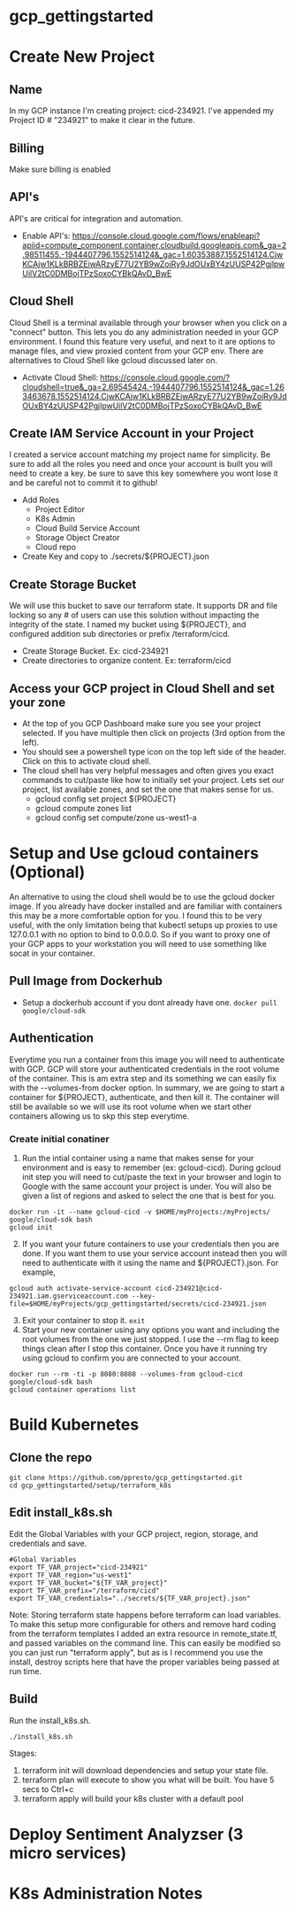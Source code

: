 # gcp_gettingstarted

# Create New Project
## Name
In my GCP instance I'm creating project: cicd-234921.  I've appended my Project ID # "234921" to make it clear in the future.
## Billing
Make sure billing is enabled
## API's
API's are critical for integration and automation.
* Enable API's: https://console.cloud.google.com/flows/enableapi?apiid=compute_component,container,cloudbuild.googleapis.com&_ga=2.98511455.-1944407796.1552514124&_gac=1.60353887.1552514124.CjwKCAjw1KLkBRBZEiwARzyE77U2YB9wZoiRy9JdOUxBY4zUUSP42PgjlpwUilV2tC0DMBojTPzSoxoCYBkQAvD_BwE
## Cloud Shell
Cloud Shell is a terminal available through your browser when you click on a "connect" button.  This lets you do any administration needed in your GCP environment.  I found this feature very useful, and next to it are options to manage files, and view proxied content from your GCP env.  There are alternatives to Cloud Shell like gcloud discussed later on.
* Activate Cloud Shell: https://console.cloud.google.com/?cloudshell=true&_ga=2.69545424.-1944407796.1552514124&_gac=1.263463678.1552514124.CjwKCAjw1KLkBRBZEiwARzyE77U2YB9wZoiRy9JdOUxBY4zUUSP42PgjlpwUilV2tC0DMBojTPzSoxoCYBkQAvD_BwE
## Create IAM Service Account in your Project
I created a service account matching my project name for simplicity.  Be sure to add all the roles you need and once your account is built you will need to create a key.  be sure to save this key somewhere you wont lose it and be careful not to commit it to github!
* Add Roles
  - Project Editor
  - K8s Admin
  - Cloud Build Service Account
  - Storage Object Creator
  - Cloud repo
* Create Key and copy to ./secrets/${PROJECT}.json

## Create Storage Bucket
We will use this bucket to save our terraform state.  It supports DR and file locking so any # of users can use this solution without impacting the integrity of the state.  I named my bucket using ${PROJECT}, and configured addition sub directories or prefix /terraform/cicd.
* Create Storage Bucket.  Ex: cicd-234921
* Create directories to organize content.  Ex: terraform/cicd

## Access your GCP project in Cloud Shell and set your zone
* At the top of you GCP Dashboard make sure you see your project selected.  If you have multiple then click on projects (3rd option from the left).
* You should see a powershell type icon on  the top left side of the header.  Click on this to activate cloud shell.
* The cloud shell has very helpful messages and often gives you exact commands to cut/paste like how to initially set your project.  Lets set our project, list available zones, and set the one that makes sense for us.
  - gcloud config set project ${PROJECT}
  - gcloud compute zones list
  - gcloud config set compute/zone us-west1-a

# Setup and Use gcloud containers (Optional)
An alternative to using the cloud shell would be to use the gcloud docker image.  If you already have docker installed and are familiar with containers this may be a more comfortable option for you.  I found this to be very useful, with the only limitation being that kubectl setups up proxies to use 127.0.0.1 with no option to bind to 0.0.0.0.  So if you want to proxy one of your GCP apps to your workstation you will need to use something like socat in your container.
## Pull Image from Dockerhub
* Setup a dockerhub account if you dont already have one.
`docker pull google/cloud-sdk`

## Authentication
Everytime you run a container from this image you will need to authenticate with GCP.  GCP will store your authenticated credentials in the root volume of the container.  This is am extra step and its something we can easily fix with the --volumes-from docker option.  In summary,  we are going to start a container for ${PROJECT}, authenticate, and then kill it.  The container will still be available so we will use its root volume when we start other containers allowing us to skp this step everytime.
### Create initial conatiner
1. Run the intial container using a name that makes sense for your environment and is easy to remember (ex: gcloud-cicd).  During gcloud init step you will need to cut/paste the text in your browser and login to Google with the same account your project is under.  You will also be given a list of regions and asked to select the one that is best for you.
```
docker run -it --name gcloud-cicd -v $HOME/myProjects:/myProjects/ google/cloud-sdk bash
gcloud init
```
2. If you want your future containers to use your credentials then you are done.  If you want them to use your service account instead then you will need to authenticate with it using the name and ${PROJECT}.json.  For example,
```
gcloud auth activate-service-account cicd-234921@cicd-234921.iam.gserviceaccount.com --key-file=$HOME/myProjects/gcp_gettingstarted/secrets/cicd-234921.json
```
3. Exit your container to stop it.
`exit`
4. Start your new container using any options you want and including the root volumes from the one we just stopped.  I use the --rm flag to keep things clean after I stop this container.  Once you have it running try using gcloud to confirm you are connected to your account.
```
docker run --rm -ti -p 8080:8080 --volumes-from gcloud-cicd google/cloud-sdk bash
gcloud container operations list
```


# Build Kubernetes
## Clone the repo
```
git clone https://github.com/ppresto/gcp_gettingstarted.git
cd gcp_gettingstarted/setup/terraform_k8s
```
## Edit install_k8s.sh
Edit the Global Variables with your GCP project, region, storage, and credentials and save.
```
#Global Variables
export TF_VAR_project="cicd-234921"
export TF_VAR_region="us-west1"
export TF_VAR_bucket="${TF_VAR_project}"
export TF_VAR_prefix="/terraform/cicd"
export TF_VAR_credentials="../secrets/${TF_VAR_project}.json"
```
Note:  Storing terraform state happens before terraform can load variables.  To make this setup more configurable for others and remove hard coding from the terraform templates I added an extra resource in remote_state.tf, and passed variables on the command line.  This can easily be modified so you can just run "terraform apply", but as is I recommend you use the install, destroy scripts here that have the proper variables being passed at run time.

## Build
Run the install_k8s.sh.
```
./install_k8s.sh
```
Stages:
1. terraform init will download dependencies and setup your state file.
2. terraform plan will execute to show you what will be built.  You have 5 secs to Ctrl+c
3. terraform apply will build your k8s cluster with a default pool

# Deploy Sentiment Analyzser (3 micro services)
# K8s Administration Notes
